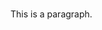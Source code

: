 <!DOCTYPE html>
<html>
<head>
  <title>Pros and Cons to being a CatDad</title>
</head>
<body>

<h1></h1>
<p>This is a paragraph.</p>

</body>
</html>

